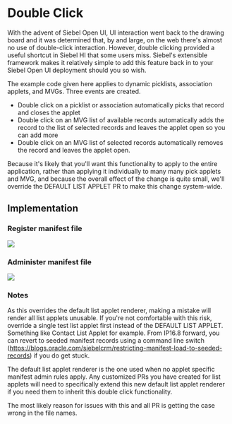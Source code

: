 # Double Click

With the advent of Siebel Open UI, UI interaction went back to the drawing board and it was determined that, by and large, on the web there's almost no use of double-click interaction. However, double clicking provided a useful shortcut in Siebel HI that some users miss. Siebel's extensible framework makes it relatively simple to add this feature back in to your Siebel Open UI deployment should you so wish.

The example code given here applies to dynamic picklists, association applets, and MVGs. Three events are created.

- Double click on a picklist or association automatically picks that record and closes the applet
- Double click on an MVG list of available records automatically adds the record to the list of selected records and leaves the applet open so you can add more
- Double click on an MVG list of selected records automatically removes the record and leaves the applet open.

Because it's likely that you'll want this functionality to apply to the entire application, rather than applying it individually to many many pick applets and MVG, and because the overall effect of the change is quite small, we'll override the DEFAULT LIST APPLET PR to make this change system-wide.

## Implementation

### Register manifest file

![](docimages/ManifestFiles.png)

### Administer manifest file

![](docimages/ManifestAdmin.png)

### Notes
As this overrides the default list applet renderer, making a mistake will render all list applets unusable. If you're not comfortable with this risk, override a single test list applet first instead of the DEFAULT LIST APPLET. Something like Contact List Applet for example. From IP16.8 forward, you can revert to seeded manifest records using a command line switch (https://blogs.oracle.com/siebelcrm/restricting-manifest-load-to-seeded-records) if you do get stuck.

The default list applet renderer is the one used when no applet specific manifest admin rules apply. Any customized PRs you have created for list applets will need to specifically extend this new default list applet renderer if you need them to inherit this double click functionality.

The most likely reason for issues with this and all PR is getting the case wrong in the file names.
